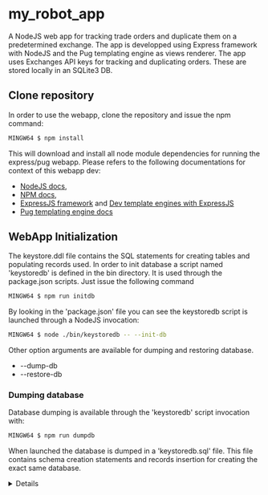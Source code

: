 # my_robot_app

A NodeJS web app for tracking trade orders and duplicate them on a predetermined exchange.
The app is developped using Express framework with NodeJS and the Pug templating engine as
views renderer.
The app uses Exchanges API keys for tracking and duplicating orders. These are stored locally
in an SQLite3 DB.

## Clone repository

In order to use the webapp, clone the repository and issue the npm command:
```bash
MINGW64 $ npm install
```
This will download and install all node module dependencies for running the express/pug
webapp.
Please refers to the following documentations for context of this webapp dev:
 * [NodeJS docs](https://nodejs.org/en/docs/),
 * [NPM docs](https://docs.npmjs.com/),
 * [ExpressJS framework](https://expressjs.com/) and [Dev template engines with ExpressJS ](https://expressjs.com/en/advanced/developing-template-engines.html)
 * [Pug templating engine docs](https://pugjs.org/api/getting-started.html)

## WebApp Initialization

The keystore.ddl file contains the SQL statements for creating tables and populating records
used.
In order to init database a script named 'keystoredb' is defined in the bin directory. It is
used through the package.json scripts. Just issue the following command
```bash
MINGW64 $ npm run initdb
```
By looking in the 'package.json' file you can see the keystoredb script is launched through
a NodeJS invocation:
```bash
MINGW64 $ node ./bin/keystoredb -- --init-db
```
Other option arguments are available for dumping and restoring database.
 * --dump-db 
 * --restore-db

### Dumping database

Database dumping is available through the 'keystoredb' script invocation with:
```bash
MINGW64 $ npm run dumpdb
```
When launched the database is dumped in a 'keystoredb.sql' file. This file contains schema
creation statements and records insertion for creating the exact same database.

<details>
```bash
MINGW64 $ npm run dumpdb

> myapp@0.0.1 dumpdb
> node ./bin/keystoredb -- --dump-db

initdb: argc = 4 ...
initdb: argv[3] = --dump-db ...
dumpdb: Database dumped into keystoredb.sql!
stdout:
=========================================================================================================
PRAGMA foreign_keys=OFF;
BEGIN TRANSACTION;
CREATE TABLE Keys     (KeyId       INTEGER NOT NULL PRIMARY KEY,                                                              Key         TEXT    NOT NULL,                                                              ExchangeId  INTEGER NOT NULL,                                                              Secret      TEXT    NOT NULL,                                                              FOREIGN KEY (ExchangeId) REFERENCES Exchanges (Id),                                                                      UNIQUE(Key)                                                             );
INSERT INTO Keys VALUES(1,'HhZ6qJAbUtQ3l8iRGlLddGx1L3QTvigwUvcBOq1Q2T92EImIpmaqfTp0gaGbJTpy',2,'fSczOeQTS62uV7Fn3ZnDoFndbvi6P4eCN7U1QpfbzqwOHlNItRQcNQHZwto3HpPQ');
INSERT INTO Keys VALUES(2,'YJ4FLbB7Zb3IJeNgxbF0tLbhWdn6XCSFeu0wyM_d',1,'lo8RfIB4j_qSmEQ5Kv1etNFLYscnog68BnRqhsl4');
INSERT INTO Keys VALUES(3,'rztreztzretzertze',3,'azerazerazreazer');
CREATE TABLE Exchanges (Id         INTEGER NOT NULL PRIMARY KEY,                                                               Name       TEXT    NOT NULL,                                                               Url        TEXT    NOT NULL,                                                               Subaccount TEXT,                                                                          UNIQUE(Name)                                                              );
INSERT INTO Exchanges VALUES(1,'ftx','https://ftx.com/','napbots');
INSERT INTO Exchanges VALUES(2,'binance','https://binance.com/','');
INSERT INTO Exchanges VALUES(3,'kraken','https://kraken.com/','');
CREATE UNIQUE INDEX "ExchangeIdx" ON "Exchanges" (
        "Id",
        "Name"
);
CREATE UNIQUE INDEX "KeysIdx" ON "Keys" (
        "KeyId",
        "Key"
);
COMMIT;

=========================================================================================================

MINGW64 $ 
```
</details>

### Restoring database

When database dump is available, it can be restored through the '--restore-db' option of the keystoredb
script. Invocation is:
```bash
MINGW64 $ npm start
```

## Start WEB App server

The WEB App server is started through the following command:
```bash
MINGW64 $ npm start
```
The server is using https with a localhost server self-signed certificate. The server is started through
the node script 'www' in the bin directory. The NodeJS invocation is as:
```bash
MINGW64 $ node ./bin/www
```
This script setup the server object with all its attributes (ports, hostname, etc...). When launched, an
interface is available on 'https://localhost/' for providing API keys and, when done, starting the order
duplication robot.
The WEB App provides a 'RUN' button available once all keys are available. This will install orders listeners
and will duplicate them with a defined ratio.
